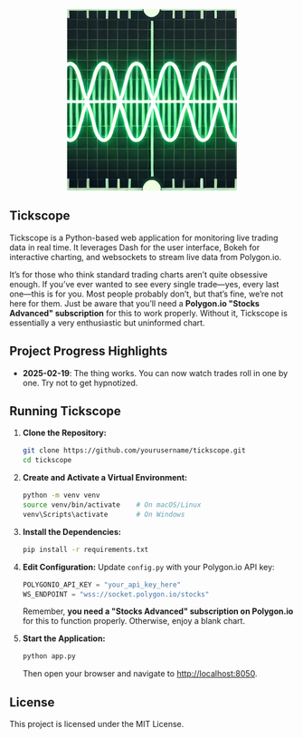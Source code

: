 <p align="center">
  <img src="docs/images/tickscope_small_logo.png" alt="Tickscope Logo">
</p>

## Tickscope

Tickscope is a Python-based web application for monitoring live trading data in real time. It leverages Dash for the user interface, Bokeh for interactive charting, and websockets to stream live data from Polygon.io.

It’s for those who think standard trading charts aren’t quite obsessive enough. If you’ve ever wanted to see every single trade—yes, every last one—this is for you. Most people probably don’t, but that’s fine, we’re not here for them. Just be aware that you’ll need a **Polygon.io "Stocks Advanced" subscription** for this to work properly. Without it, Tickscope is essentially a very enthusiastic but uninformed chart.

## Project Progress Highlights

- **2025-02-19**: The thing works. You can now watch trades roll in one by one. Try not to get hypnotized.

## Running Tickscope

1. **Clone the Repository:**
   ```sh
   git clone https://github.com/yourusername/tickscope.git
   cd tickscope
   ```
2. **Create and Activate a Virtual Environment:**
   ```sh
   python -m venv venv
   source venv/bin/activate    # On macOS/Linux
   venv\Scripts\activate       # On Windows
   ```
3. **Install the Dependencies:**
   ```sh
   pip install -r requirements.txt
   ```
4. **Edit Configuration:**
   Update `config.py` with your Polygon.io API key:
   ```python
   POLYGONIO_API_KEY = "your_api_key_here"
   WS_ENDPOINT = "wss://socket.polygon.io/stocks"
   ```
   Remember, **you need a "Stocks Advanced" subscription on Polygon.io** for this to function properly. Otherwise, enjoy a blank chart.

5. **Start the Application:**
   ```sh
   python app.py
   ```
   Then open your browser and navigate to [http://localhost:8050](http://localhost:8050).

## License

This project is licensed under the MIT License.